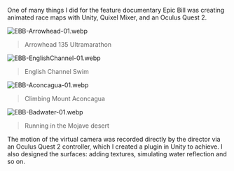 One of many things I did for the feature documentary Epic Bill was creating animated race maps with Unity, Quixel Mixer, and an Oculus Quest 2. 

![EBB-Arrowhead-01.webp](https://pub-568840b43a02402fa8b7f4b45571f13c.r2.dev/5/EBB_Arrowhead_01_5192991240.webp)

> Arrowhead 135 Ultramarathon

![EBB-EnglishChannel-01.webp](https://pub-568840b43a02402fa8b7f4b45571f13c.r2.dev/5/EBB_English_Channel_01_e04a5263de.webp)

> English Channel Swim

![EBB-Aconcagua-01.webp](https://pub-568840b43a02402fa8b7f4b45571f13c.r2.dev/5/EBB_Aconcagua_01_d1e1c491ad.webp)

> Climbing Mount Aconcagua

![EBB-Badwater-01.webp](https://pub-568840b43a02402fa8b7f4b45571f13c.r2.dev/5/EBB_Badwater_01_d1fb840b45.webp)

> Running in the Mojave desert

The motion of the virtual camera was recorded directly by the director via an Oculus Quest 2 controller, which I created a plugin in Unity to achieve. I also designed the surfaces: adding textures, simulating water reflection and so on.
